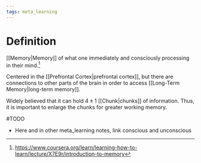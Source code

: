 ```yaml
---
tags: meta_learning
---
```


# Definition

[[Memory|Memory]] of what one immediately and consciously processing in their mind.[^1]

Centered in the [[Prefrontal Cortex|prefrontal cortex]], but there are connections to other parts of the brain in order to access [[Long-Term Memory|long-term memory]].

Widely believed that it can hold $4 \pm 1$ [[Chunk|chunks]] of information. Thus, it is important to enlarge the chunks for greater working memory.

#TODO 
- Here and in other meta_learning notes, link conscious and unconscious

[^1]: https://www.coursera.org/learn/learning-how-to-learn/lecture/X7E9r/introduction-to-memory